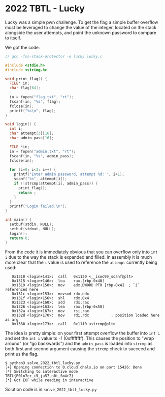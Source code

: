 # 2022 TBTL - Lucky

Lucky was a simple pwn challenge. To get the flag a simple buffer overflow must be leveraged to change the value of the integer, located on the stack alongside the user attempts, and point the unknown password to compare to itself.

We got the code:
```c
// gcc -fno-stack-protector -o lucky lucky.c

#include <stdio.h>
#include <string.h>

void print_flag() {
  FILE* in;
  char flag[64];
  
  in = fopen("flag.txt", "rt");
  fscanf(in, "%s", flag);
  fclose(in);
  printf("%s\n", flag);
}

void login() {
  int i;
  char attempt[3][16];
  char admin_pass[16];

  FILE *in;
  in = fopen("admin.txt", "rt");
  fscanf(in, "%s", admin_pass);
  fclose(in);
  
  for (i=0; i<3; i++) {
    printf("Enter admin password, attempt %d: ", i+1);
    scanf("%s", attempt[i]);
    if (!strcmp(attempt[i], admin_pass)) {
      print_flag();
      return ;
    }
  }
  printf("Login failed.\n");
}

int main() {
  setbuf(stdin, NULL);
  setbuf(stdout, NULL);
  login();
  return 0;
}
```

From the code it is immediately obvious that you can overflow only into `int i` due to the way the stack is expanded and filled. In assembly it is much more clear that the `i` value is used to reference the `attempt` currently being used:
```
   0x1310 <login+141>:	call   0x1130 <__isoc99_scanf@plt>
   0x1315 <login+146>:	lea    rax,[rbp-0x40]
   0x1319 <login+150>:	mov    edx,DWORD PTR [rbp-0x4]	; `i` referenced here
   0x131c <login+153>:	movsxd rdx,edx
   0x131f <login+156>:	shl    rdx,0x4
   0x1323 <login+160>:	add    rdx,rax
   0x1326 <login+163>:	lea    rax,[rbp-0x50]
   0x132a <login+167>:	mov    rsi,rax
   0x132d <login+170>:	mov    rdi,rdx			; position loaded here as arg
   0x1330 <login+173>:	call   0x1110 <strcmp@plt>
```

The idea is pretty simple: on your first attempt overflow the buffer into `int i` and set the `int i` value to -1 (0xffffffff). This causes the position to "wrap around" (or "go backwards") and the `admin_pass` is loaded into `strcmp` as both first and second argument causing the `strcmp` check to succeed and print us the flag.
```
$ python3 solve_2022_tbtl_lucky.py 
[+] Opening connection to 0.cloud.chals.io on port 15426: Done
[*] Switching to interactive mode
TBTL{P01n7er_i5_ju57_n0t_Sm4r7}
[*] Got EOF while reading in interactive
```

Solution code is in `solve_2022_tbtl_lucky.py`
